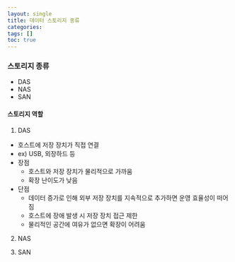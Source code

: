 ```yaml
---
layout: single
title: 데이터 스토리지 종류
categories: 
tags: []
toc: true
---
```


### 스토리지 종류
- DAS
- NAS
- SAN

#### 스토리지 역할
1. DAS
- 호스트에 저장 장치가 직접 연결
- ex) USB, 외장하드 등
- 장점
	- 호스트와 저장 장치가 물리적으로 가까움
	- 확장 난이도가 낮음
- 단점
	- 데이터 증가로 인해 외부 저장 장치를 지속적으로 추가하면 운영 효율성이 떠어짐
	- 호스트에 장애 발생 시 저장 장치 접근 제한
	- 물리적인 공간에 여유가 없으면 확장이 어려움
	
2. NAS

3. SAN


